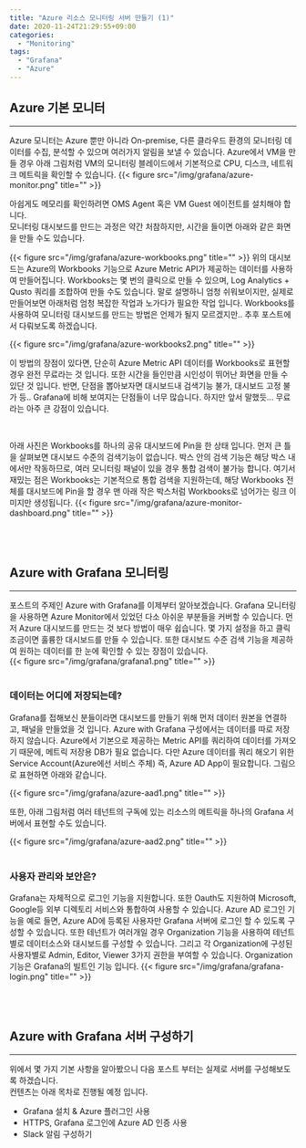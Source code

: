 ```yaml
---
title: "Azure 리소스 모니터링 서버 만들기 (1)"
date: 2020-11-24T21:29:55+09:00
categories:
  - "Monitoring"
tags:
  - "Grafana"
  - "Azure"
---
```


## Azure 기본 모니터
----
Azure 모니터는 Azure 뿐만 아니라 On-premise, 다른 클라우드 환경의 모니터링 데이터를 수집, 분석할 수 있으며 여러가지 알림을 보낼 수 있습니다. Azure에서 VM을 만들 경우 아래 그림처럼 VM의 모니터링 블레이드에서 기본적으로 CPU, 디스크, 네트워크 메트릭을 확인할 수 있습니다. 
{{< figure src="/img/grafana/azure-monitor.png" title="" >}}

아쉽게도 메모리를 확인하려면 OMS Agent 혹은 VM Guest 에이전트를 설치해야 합니다.  
모니터링 대시보드를 만드는 과정은 약간 처참하지만, 시간을 들이면 아래와 같은 화면을 만들 수도 있습니다.

{{< figure src="/img/grafana/azure-workbooks.png" title="" >}}
위의 대시보드는 Azure의 Workbooks 기능으로 Azure Metric API가 제공하는 데이터를 사용하여 만들어집니다. Workbooks는 몇 번의 클릭으로 만들 수 있으며, Log Analytics + Qusto 쿼리를 조합하여 만들 수도 있습니다. 말로 설명하니 엄청 쉬워보이지만, 실제로 만들어보면 아래처럼 엄청 복잡한 작업과 노가다가 필요한 작업 입니다. Workbooks를 사용하여 모니터링 대시보드를 만드는 방법은 언제가 될지 모르겠지만.. 추후 포스트에서 다뤄보도록 하겠습니다.

{{< figure src="/img/grafana/azure-workbooks2.png" title="" >}}

이 방법의 장점이 있다면, 단순히 Azure Metric API 데이터를 Workbooks로 표현할 경우 완전 무료라는 것 입니다. 또한 시간을 들인만큼 시인성이 뛰어난 화면을 만들 수 있단 것 입니다. 반면, 단점을 뽑아보자면 대시보드내 검색기능 불가, 대시보드 고정 불가 등.. Grafana에 비해 보여지는 단점들이 너무 많습니다. 하지만 앞서 말했듯... 무료 라는 아주 큰 강점이 있습니다.  

<br/>

아래 사진은  Workbooks를 하나의 공유 대시보드에 Pin을 한 상태 입니다. 먼저 큰 틀을 살펴보면 대시보드 수준의 검색기능이 없습니다. 박스 안의 검색 기능은 해당 박스 내에서만 작동하므로, 여러 모니터링 패널이 있을 경우 통합 검색이 불가능 합니다. 여기서 재밌는 점은 Workbooks는 기본적으로 통합 검색을 지원하는데, 해당 Workbooks 전체를 대시보드에 Pin을 할 경우 맨 아래 작은 박스처럼 Workbooks로 넘어가는 링크 이미지만 생성됩니다.
{{< figure src="/img/grafana/azure-monitor-dashboard.png" title="" >}}  

　
<br/>
<br/>

## Azure with Grafana 모니터링
----
포스트의 주제인 Azure with Grafana를 이제부터 알아보겠습니다. Grafana 모니터링을 사용하면 Azure Monitor에서 있었던 다소 아쉬운 부분들을 커버할 수 있습니다. 먼저 Azure 대시보드를 만드는 것 보다 방법이 매우 쉽습니다. 몇 가지 설정을 하고 클릭 조금이면 훌륭한 대시보드를 만들 수 있습니다. 또한 대시보드 수준 검색 기능을 제공하여 원하는 데이터를 한 눈에 확인할 수 있는 장점이 있습니다.  
{{< figure src="/img/grafana/grafana1.png" title="" >}}  
<br/>

### 데이터는 어디에 저장되는데?
Grafana를 접해보신 분들이라면 대시보드를 만들기 위해 먼저 데이터 원본을 연결하고, 패널을 만들었을 것 입니다. Azure with Grafana 구성에서는 데이터를 따로 저장하지 않습니다. Azure에서 기본으로 제공하는 Metric API를 쿼리하여 데이터를 가져오기 때문에, 메트릭 저장용 DB가 필요 없습니다. 다만 Azure 데이터를 쿼리 해오기 위한 Service Account(Azure에선 서비스 주체) 즉, Azure AD App이 필요합니다. 그림으로 표현하면 아래와 같습니다.

{{< figure src="/img/grafana/azure-aad1.png" title="" >}}  

또한, 아래 그림처럼 여러 테넌트의 구독에 있는 리소스의 메트릭을 하나의 Grafana 서버에서 표현할 수도 있습니다.

{{< figure src="/img/grafana/azure-aad2.png" title="" >}}  
<br/>

### 사용자 관리와 보안은?
Grafana는 자체적으로 로그인 기능을 지원합니다. 또한 Oauth도 지원하여 Microsoft, Google등 외부 디렉토리 서비스와 통합하여 사용할 수 있습니다. Azure AD 로그인 기능을 예로 들면, Azure AD에 등록된 사용자만 Grafana 서버에 로그인 할 수 있도록 구성할 수 있습니다. 또한 테넌트가 여러개일 경우 Organization 기능을 사용하여 테넌트별로 데이터소스와 대시보드를 구성할 수 있습니다. 그리고 각 Organization에 구성된 사용자별로 Admin, Editor, Viewer 3가지 권한을 부여할 수 있습니다. Organization 기능은 Grafana의 빌트인 기능 입니다.
{{< figure src="/img/grafana/grafana-login.png" title="" >}}  

　
<br/>
<br/>

## Azure with Grafana 서버 구성하기
----
위에서 몇 가지 기본 사항을 알아봤으니 다음 포스트 부터는 실제로 서버를 구성해보도록 하겠습니다.  
컨텐츠는 아래 목차로 진행될 예정 입니다.
- Grafana 설치 & Azure 플러그인 사용
- HTTPS, Grafana 로그인에 Azure AD 인증 사용
- Slack 알림 구성하기